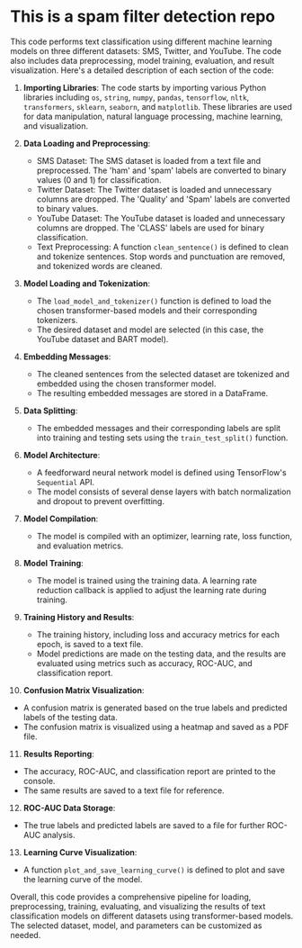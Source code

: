 # This is a spam filter detection repo

This code performs text classification using different machine learning models on three different datasets: SMS, Twitter, and YouTube. The code also includes data preprocessing, model training, evaluation, and result visualization. Here's a detailed description of each section of the code:

1. **Importing Libraries**: The code starts by importing various Python libraries including `os`, `string`, `numpy`, `pandas`, `tensorflow`, `nltk`, `transformers`, `sklearn`, `seaborn`, and `matplotlib`. These libraries are used for data manipulation, natural language processing, machine learning, and visualization.

2. **Data Loading and Preprocessing**:

   - SMS Dataset: The SMS dataset is loaded from a text file and preprocessed. The 'ham' and 'spam' labels are converted to binary values (0 and 1) for classification.
   - Twitter Dataset: The Twitter dataset is loaded and unnecessary columns are dropped. The 'Quality' and 'Spam' labels are converted to binary values.
   - YouTube Dataset: The YouTube dataset is loaded and unnecessary columns are dropped. The 'CLASS' labels are used for binary classification.
   - Text Preprocessing: A function `clean_sentence()` is defined to clean and tokenize sentences. Stop words and punctuation are removed, and tokenized words are cleaned.

3. **Model Loading and Tokenization**:

   - The `load_model_and_tokenizer()` function is defined to load the chosen transformer-based models and their corresponding tokenizers.
   - The desired dataset and model are selected (in this case, the YouTube dataset and BART model).

4. **Embedding Messages**:

   - The cleaned sentences from the selected dataset are tokenized and embedded using the chosen transformer model.
   - The resulting embedded messages are stored in a DataFrame.

5. **Data Splitting**:

   - The embedded messages and their corresponding labels are split into training and testing sets using the `train_test_split()` function.

6. **Model Architecture**:

   - A feedforward neural network model is defined using TensorFlow's `Sequential` API.
   - The model consists of several dense layers with batch normalization and dropout to prevent overfitting.

7. **Model Compilation**:

   - The model is compiled with an optimizer, learning rate, loss function, and evaluation metrics.

8. **Model Training**:

   - The model is trained using the training data. A learning rate reduction callback is applied to adjust the learning rate during training.

9. **Training History and Results**:

   - The training history, including loss and accuracy metrics for each epoch, is saved to a text file.
   - Model predictions are made on the testing data, and the results are evaluated using metrics such as accuracy, ROC-AUC, and classification report.

10. **Confusion Matrix Visualization**:

- A confusion matrix is generated based on the true labels and predicted labels of the testing data.
- The confusion matrix is visualized using a heatmap and saved as a PDF file.

11. **Results Reporting**:

- The accuracy, ROC-AUC, and classification report are printed to the console.
- The same results are saved to a text file for reference.

12. **ROC-AUC Data Storage**:

- The true labels and predicted labels are saved to a file for further ROC-AUC analysis.

13. **Learning Curve Visualization**:

- A function `plot_and_save_learning_curve()` is defined to plot and save the learning curve of the model.

Overall, this code provides a comprehensive pipeline for loading, preprocessing, training, evaluating, and visualizing the results of text classification models on different datasets using transformer-based models. The selected dataset, model, and parameters can be customized as needed.
